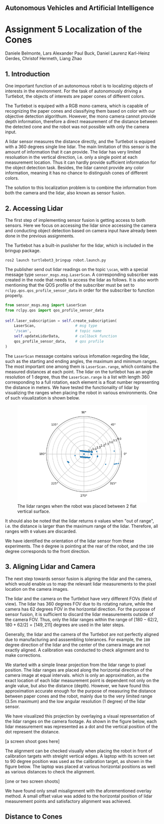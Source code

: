 ## Autonomous Vehicles and Artificial Intelligence
# Assignment 5 Localization of the Cones
Daniele Belmonte, Lars Alexander Paul Buck, Daniel Laurenz
Karl-Heinz Gerdes, Christof Hermeth, Liang Zhao

## 1. Introduction
One important function of an autonomous robot is to localizing objects of interests in the environment. For the task of autonomously driving a Turtlebot, the objects of interests are paper cones of different colors.

The Turtlebot is equiped with a RGB mono camera, which is capable of recognizing the paper cones and classifying them based on color with our objective detection algorithum. However, the mono camera cannot provide depth information, therefore a direct measurement of the distance between the detected cone and the robot was not possible with only the camera input.

A lidar sensor measures the distance directly, and the Turtlebot is equiped with a 360 degrees single line lidar. The main limitation of this sensor is the amount of information that it can provide. The lidar has very limited resoluation in the vertical direction, i.e. only a single point at each measurement location. Thus it can hardly provide sufficient information for the object detection task. Besides, the lidar cannot provide any color information, meaning it has no chance to distinguish cones of different colors.

The solution to this localization problem is to combine the information from both the camera and the lidar, also known as sensor fusion.


## 2. Accessing Lidar
The first step of implementing sensor fusion is getting access to both sensors. Here we focus on accessing the lidar since accessing the camera and conducting object detection based on camera input have already been done in the previous assignments.

The Turtlebot has a built-in puslisher for the lidar, which is included in the bringup package. 

```
ros2 launch turtlebot3_bringup robot.launch.py
```

The publisher send out lidar readings on the topic `\scan`, with a special message type `sensor_msgs.msg.LaserScan`. A corresponding subscriber was created in the node that needs to access the lidar as follows. It is also worth mentioning that the QOS profile of the subscriber must be set to `rclpy.qos.qos_profile_sensor_data` in order for the subscriber to function properly.

```python
from sensor_msgs.msg import LaserScan
from rclpy.qos import qos_profile_sensor_data

self.laser_subscription = self.create_subscription(
    LaserScan,                  # msg type
    '/scan',                    # topic name
    self.updateLidarData,       # callback function
    qos_profile_sensor_data,    # qos profile
)
```

The `LaserScan` message contains various infomation regarding the lidar, such as the starting and ending angles, the maximum and minimum ranges. The most important one among them is `LaserScan.range`, which contains the measured distances at each point. The lidar on the turtlebot has an angle resolution of 1 degree, thus the `LaserScan.range` is a list with length 360 corresponding to a full rotation, each element is a float number representing the distance in meters. We have tested the functionality of lidar by visualizing the ranges when placing the robot in various environments. One of such visualization is shown below.

<figure>
    <img src="images/lidar_ranges.png"
         alt="The lidar ranges">
    <figcaption>The lidar ranges when the robot was placed between 2 flat vertical surface. 
    </figcaption>
</figure>

It should also be noted that the lidar returns `0` values when "out of range", i.e. the distance is larger than the maximum range of the lidar. Therefore, all ranges with `0` values are discarded.

We have identified the orientation of the lidar sensor from these experiments. The `0` degree is pointing at the rear of the robot, and the `180` degree corresponds to the front direction.

## 3. Aligning Lidar and Camera 
The next step towards sensor fusion is aligning the lidar and the camera, which would enable us to map the relevant lidar measurements to the pixel location on the camera images.

The lidar and the camera on the Turtlebot have very different FOVs (field of view). The lidar has 360 degrees FOV due to its rotating nature, while the camera has 62 degrees FOV in the horizontal direction. For the purpose of sensor fusion, it is sufficient to discard the lidar measurements outside of the camera FOV. Thus, only the lidar ranges within the range of $[180 - 62/2, 180 + 62/2] = [149, 211]$ degrees are used in the later steps.

Generally, the lidar and the camera of the Turtlebot are not perfectly aligned due to manufacturing and asssembling tolerances. For example, the `180` degree direction of the lidar and the center of the camera image are not exactly aligned. A calibration was conducted to check alignment and to make corrections.

We started with a simple linear projection from the lidar range to pixel position. The lidar ranges are placed along the horizontal direction of the camera image at equal intervals. which is only an approximation, as the exact location of each lidar measurement point is dependent not only on the angle value, but also the distance (depth). However, we have found this approximation accurate enough for the purpose of measuring the distance between paper cones and the robot, mainly due to the very limited range  (3.5m maximum) and the low angular resolution (1 degree) of the lidar sensor.

We have visualized this projection by overlaying a visual representation of the lidar ranges on the camera footage. As shown in the figure below, each lidar measurement was represented as a dot and the vertical position of the dot represent the distance.

[a screen shoot goes here]

The alignment can be checked visually when placing the robot in front of calibration targets with streight vertical edges. A laptop with its screen set to 90 degree position was used as the calibration target, as shown in the figure below. The laptop was placed at various horizontal positions as well as various distances to check the alignment.

[one or two screen shoots]

We have found only small misalignment with the aforementioned overlay method. A small offset value was added to the horizontal position of lidar measurement points and satisfactory alignment was achieved.

## Distance to Cones
